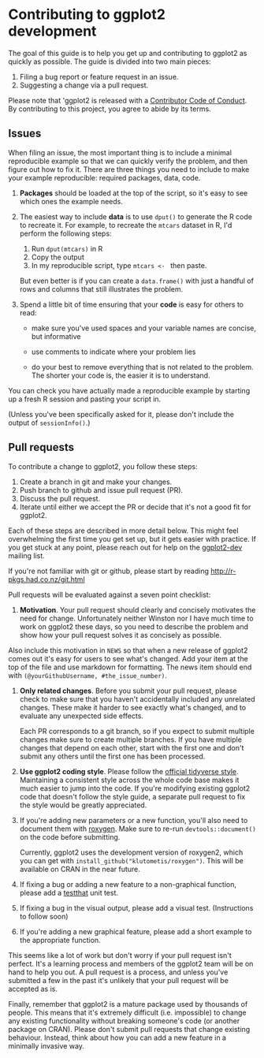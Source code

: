 # Contributing to ggplot2 development

The goal of this guide is to help you get up and contributing to ggplot2 as 
quickly as possible. The guide is divided into two main pieces:

1. Filing a bug report or feature request in an issue.
1. Suggesting a change via a pull request.

Please note that 'ggplot2 is released with a [Contributor Code of Conduct](.github/CODE_OF_CONDUCT.md). By contributing to this project, 
you agree to abide by its terms.

## Issues

When filing an issue, the most important thing is to include a minimal 
reproducible example so that we can quickly verify the problem, and then figure 
out how to fix it. There are three things you need to include to make your 
example reproducible: required packages, data, code.

1.  **Packages** should be loaded at the top of the script, so it's easy to
    see which ones the example needs.
  
1.  The easiest way to include **data** is to use `dput()` to generate the R code 
    to recreate it. For example, to recreate the `mtcars` dataset in R,
    I'd perform the following steps:
  
       1. Run `dput(mtcars)` in R
       2. Copy the output
       3. In my reproducible script, type `mtcars <- ` then paste.
       
    But even better is if you can create a `data.frame()` with just a handful
    of rows and columns that still illustrates the problem.
  
1.  Spend a little bit of time ensuring that your **code** is easy for others to
    read:
  
    * make sure you've used spaces and your variable names are concise, but
      informative
  
    * use comments to indicate where your problem lies
  
    * do your best to remove everything that is not related to the problem.  
     The shorter your code is, the easier it is to understand.

You can check you have actually made a reproducible example by starting up a 
fresh R session and pasting your script in.

(Unless you've been specifically asked for it, please don't include the output 
of `sessionInfo()`.)

## Pull requests

To contribute a change to ggplot2, you follow these steps:

1. Create a branch in git and make your changes.
1. Push branch to github and issue pull request (PR).
1. Discuss the pull request.
1. Iterate until either we accept the PR or decide that it's not
   a good fit for ggplot2.

Each of these steps are described in more detail below. This might feel 
overwhelming the first time you get set up, but it gets easier with practice. 
If you get stuck at any point, please reach out for help on the [ggplot2-dev](https://groups.google.com/forum/#!forum/ggplot2-dev) mailing list.

If you're not familiar with git or github, please start by reading <http://r-pkgs.had.co.nz/git.html>

<!--
* [ ] Motivate the change in one paragraph, and include it in NEWS.
      In parentheses, reference your github user name and this issue:
      `(@hadley, #1234)`
* [ ] Check pull request only includes relevant changes.
* [ ] Use the [official style](http://adv-r.had.co.nz/Style.html).
* [ ] Update documentation and re-run roxygen2
* [ ] Add test, if bug in non-graphical function
* [ ] Add visual test, if bug in graphical function
* [ ] Add minimal example, if new graphical feature

See http://docs.ggplot2.org/dev/vignettes/development.html for more details.
--->

Pull requests will be evaluated against a seven point checklist:

1.  __Motivation__. Your pull request should clearly and concisely motivates the
   need for change. Unfortunately neither Winston nor I have much time to
   work on ggplot2 these days, so you need to describe the problem and show
   how your pull request solves it as concisely as possible.

   Also include this motivation in `NEWS` so that when a new release of
   ggplot2 comes out it's easy for users to see what's changed. Add your
   item at the top of the file and use markdown for formatting. The
   news item should end with `(@yourGithubUsername, #the_issue_number)`.

1.  __Only related changes__. Before you submit your pull request, please
    check to make sure that you haven't accidentally included any unrelated
    changes. These make it harder to see exactly what's changed, and to
    evaluate any unexpected side effects.

    Each PR corresponds to a git branch, so if you expect to submit
    multiple changes make sure to create multiple branches. If you have
    multiple changes that depend on each other, start with the first one
    and don't submit any others until the first one has been processed.

1.  __Use ggplot2 coding style__. Please follow the
    [official tidyverse style](http://style.tidyverse.org). Maintaining
    a consistent style across the whole code base makes it much easier to
    jump into the code. If you're modifying existing ggplot2 code that
    doesn't follow the style guide, a separate pull request to fix the
    style would be greatly appreciated.

1.  If you're adding new parameters or a new function, you'll also need
    to document them with [roxygen](https://github.com/klutometis/roxygen).
    Make sure to re-run `devtools::document()` on the code before submitting.

    Currently, ggplot2 uses the development version of roxygen2, which you
    can get with `install_github("klutometis/roxygen")`. This will be
    available on CRAN in the near future.

1.  If fixing a bug or adding a new feature to a non-graphical function,
    please add a [testthat](https://github.com/r-lib/testthat) unit test.

1.  If fixing a bug in the visual output, please add a visual test.
    (Instructions to follow soon)

1.  If you're adding a new graphical feature, please add a short example
    to the appropriate function.

This seems like a lot of work but don't worry if your pull request isn't perfect.
It's a learning process and members of the ggplot2 team will be on hand to help you out. 
A pull request is a process, and unless you've submitted a few in the past 
it's unlikely that your pull request will be accepted as is.

Finally, remember that ggplot2 is a mature package used by thousands of people. 
This means that it's extremely difficult (i.e. impossible) to change any existing
functionality without breaking someone's code (or another package on CRAN). 
Please don't submit pull requests that change existing behaviour. Instead, 
think about how you can add a new feature in a minimally invasive way.
